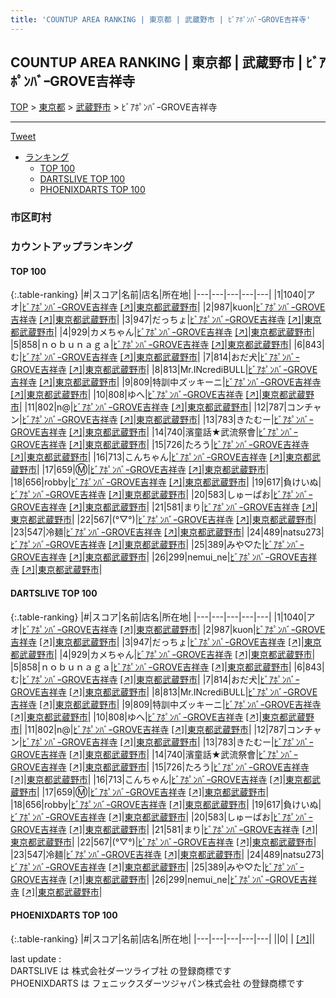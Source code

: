 ```yaml
---
title: 'COUNTUP AREA RANKING | 東京都 | 武蔵野市 | ﾋﾞｱﾎﾟﾝﾊﾞｰGROVE吉祥寺'
---
```

## COUNTUP AREA RANKING | 東京都 | 武蔵野市 | ﾋﾞｱﾎﾟﾝﾊﾞｰGROVE吉祥寺

[TOP](/darts/rank/) > [東京都](/darts/rank/東京都/) > [武蔵野市](/darts/rank/東京都/武蔵野市/) > ﾋﾞｱﾎﾟﾝﾊﾞｰGROVE吉祥寺

___

<a href="https://twitter.com/share?ref_src=twsrc%5Etfw" data-text="COUNTUP AREA RANKING | 東京都武蔵野市ﾋﾞｱﾎﾟﾝﾊﾞｰGROVE吉祥寺" class="twitter-share-button" data-hashtags="DARTSLIVE,PHOENIXDARTS,darts,ダーツ" data-show-count="false">Tweet</a>

* [ランキング](#カウントアップランキング)
    * [TOP 100](#top-100)
    * [DARTSLIVE TOP 100](#dartslive-top-100)
    * [PHOENIXDARTS TOP 100](#phoenixdarts-top-100)

### 市区町村

<ul>

</ul>

### カウントアップランキング

#### TOP 100



{:.table-ranking}
|#|スコア|名前|店名|所在地|
|---|---|---|---|---|
|1|1040|<span class="rank-name-dl">アオ</span>|<a href="/darts/rank/shops/ab7d01d094b3f17bb21333aee1bd51e4.html">ﾋﾞｱﾎﾟﾝﾊﾞｰGROVE吉祥寺</a> <a href="https://search.dartslive.com/jp/shop/ab7d01d094b3f17bb21333aee1bd51e4">[↗]</a>|<a href="/darts/rank/東京都/武蔵野市">東京都武蔵野市</a>|
|2|987|<span class="rank-name-dl">kuon</span>|<a href="/darts/rank/shops/ab7d01d094b3f17bb21333aee1bd51e4.html">ﾋﾞｱﾎﾟﾝﾊﾞｰGROVE吉祥寺</a> <a href="https://search.dartslive.com/jp/shop/ab7d01d094b3f17bb21333aee1bd51e4">[↗]</a>|<a href="/darts/rank/東京都/武蔵野市">東京都武蔵野市</a>|
|3|947|<span class="rank-name-dl">だっちょ</span>|<a href="/darts/rank/shops/ab7d01d094b3f17bb21333aee1bd51e4.html">ﾋﾞｱﾎﾟﾝﾊﾞｰGROVE吉祥寺</a> <a href="https://search.dartslive.com/jp/shop/ab7d01d094b3f17bb21333aee1bd51e4">[↗]</a>|<a href="/darts/rank/東京都/武蔵野市">東京都武蔵野市</a>|
|4|929|<span class="rank-name-dl">カメちゃん</span>|<a href="/darts/rank/shops/ab7d01d094b3f17bb21333aee1bd51e4.html">ﾋﾞｱﾎﾟﾝﾊﾞｰGROVE吉祥寺</a> <a href="https://search.dartslive.com/jp/shop/ab7d01d094b3f17bb21333aee1bd51e4">[↗]</a>|<a href="/darts/rank/東京都/武蔵野市">東京都武蔵野市</a>|
|5|858|<span class="rank-name-dl">ｎｏｂｕｎａｇａ</span>|<a href="/darts/rank/shops/ab7d01d094b3f17bb21333aee1bd51e4.html">ﾋﾞｱﾎﾟﾝﾊﾞｰGROVE吉祥寺</a> <a href="https://search.dartslive.com/jp/shop/ab7d01d094b3f17bb21333aee1bd51e4">[↗]</a>|<a href="/darts/rank/東京都/武蔵野市">東京都武蔵野市</a>|
|6|843|<span class="rank-name-dl">む</span>|<a href="/darts/rank/shops/ab7d01d094b3f17bb21333aee1bd51e4.html">ﾋﾞｱﾎﾟﾝﾊﾞｰGROVE吉祥寺</a> <a href="https://search.dartslive.com/jp/shop/ab7d01d094b3f17bb21333aee1bd51e4">[↗]</a>|<a href="/darts/rank/東京都/武蔵野市">東京都武蔵野市</a>|
|7|814|<span class="rank-name-dl">おだ犬</span>|<a href="/darts/rank/shops/ab7d01d094b3f17bb21333aee1bd51e4.html">ﾋﾞｱﾎﾟﾝﾊﾞｰGROVE吉祥寺</a> <a href="https://search.dartslive.com/jp/shop/ab7d01d094b3f17bb21333aee1bd51e4">[↗]</a>|<a href="/darts/rank/東京都/武蔵野市">東京都武蔵野市</a>|
|8|813|<span class="rank-name-dl">Mr.INcrediBULL</span>|<a href="/darts/rank/shops/ab7d01d094b3f17bb21333aee1bd51e4.html">ﾋﾞｱﾎﾟﾝﾊﾞｰGROVE吉祥寺</a> <a href="https://search.dartslive.com/jp/shop/ab7d01d094b3f17bb21333aee1bd51e4">[↗]</a>|<a href="/darts/rank/東京都/武蔵野市">東京都武蔵野市</a>|
|9|809|<span class="rank-name-dl">特訓中ズッキーニ</span>|<a href="/darts/rank/shops/ab7d01d094b3f17bb21333aee1bd51e4.html">ﾋﾞｱﾎﾟﾝﾊﾞｰGROVE吉祥寺</a> <a href="https://search.dartslive.com/jp/shop/ab7d01d094b3f17bb21333aee1bd51e4">[↗]</a>|<a href="/darts/rank/東京都/武蔵野市">東京都武蔵野市</a>|
|10|808|<span class="rank-name-dl">ゆへ</span>|<a href="/darts/rank/shops/ab7d01d094b3f17bb21333aee1bd51e4.html">ﾋﾞｱﾎﾟﾝﾊﾞｰGROVE吉祥寺</a> <a href="https://search.dartslive.com/jp/shop/ab7d01d094b3f17bb21333aee1bd51e4">[↗]</a>|<a href="/darts/rank/東京都/武蔵野市">東京都武蔵野市</a>|
|11|802|<span class="rank-name-dl">n@</span>|<a href="/darts/rank/shops/ab7d01d094b3f17bb21333aee1bd51e4.html">ﾋﾞｱﾎﾟﾝﾊﾞｰGROVE吉祥寺</a> <a href="https://search.dartslive.com/jp/shop/ab7d01d094b3f17bb21333aee1bd51e4">[↗]</a>|<a href="/darts/rank/東京都/武蔵野市">東京都武蔵野市</a>|
|12|787|<span class="rank-name-dl">コンチャン</span>|<a href="/darts/rank/shops/ab7d01d094b3f17bb21333aee1bd51e4.html">ﾋﾞｱﾎﾟﾝﾊﾞｰGROVE吉祥寺</a> <a href="https://search.dartslive.com/jp/shop/ab7d01d094b3f17bb21333aee1bd51e4">[↗]</a>|<a href="/darts/rank/東京都/武蔵野市">東京都武蔵野市</a>|
|13|783|<span class="rank-name-dl">きたむー</span>|<a href="/darts/rank/shops/ab7d01d094b3f17bb21333aee1bd51e4.html">ﾋﾞｱﾎﾟﾝﾊﾞｰGROVE吉祥寺</a> <a href="https://search.dartslive.com/jp/shop/ab7d01d094b3f17bb21333aee1bd51e4">[↗]</a>|<a href="/darts/rank/東京都/武蔵野市">東京都武蔵野市</a>|
|14|740|<span class="rank-name-dl">濱童話★武流祭會</span>|<a href="/darts/rank/shops/ab7d01d094b3f17bb21333aee1bd51e4.html">ﾋﾞｱﾎﾟﾝﾊﾞｰGROVE吉祥寺</a> <a href="https://search.dartslive.com/jp/shop/ab7d01d094b3f17bb21333aee1bd51e4">[↗]</a>|<a href="/darts/rank/東京都/武蔵野市">東京都武蔵野市</a>|
|15|726|<span class="rank-name-dl">たろう</span>|<a href="/darts/rank/shops/ab7d01d094b3f17bb21333aee1bd51e4.html">ﾋﾞｱﾎﾟﾝﾊﾞｰGROVE吉祥寺</a> <a href="https://search.dartslive.com/jp/shop/ab7d01d094b3f17bb21333aee1bd51e4">[↗]</a>|<a href="/darts/rank/東京都/武蔵野市">東京都武蔵野市</a>|
|16|713|<span class="rank-name-dl">こんちゃん</span>|<a href="/darts/rank/shops/ab7d01d094b3f17bb21333aee1bd51e4.html">ﾋﾞｱﾎﾟﾝﾊﾞｰGROVE吉祥寺</a> <a href="https://search.dartslive.com/jp/shop/ab7d01d094b3f17bb21333aee1bd51e4">[↗]</a>|<a href="/darts/rank/東京都/武蔵野市">東京都武蔵野市</a>|
|17|659|<span class="rank-name-dl">Ⓜ️</span>|<a href="/darts/rank/shops/ab7d01d094b3f17bb21333aee1bd51e4.html">ﾋﾞｱﾎﾟﾝﾊﾞｰGROVE吉祥寺</a> <a href="https://search.dartslive.com/jp/shop/ab7d01d094b3f17bb21333aee1bd51e4">[↗]</a>|<a href="/darts/rank/東京都/武蔵野市">東京都武蔵野市</a>|
|18|656|<span class="rank-name-dl">robby</span>|<a href="/darts/rank/shops/ab7d01d094b3f17bb21333aee1bd51e4.html">ﾋﾞｱﾎﾟﾝﾊﾞｰGROVE吉祥寺</a> <a href="https://search.dartslive.com/jp/shop/ab7d01d094b3f17bb21333aee1bd51e4">[↗]</a>|<a href="/darts/rank/東京都/武蔵野市">東京都武蔵野市</a>|
|19|617|<span class="rank-name-dl">負けいぬ</span>|<a href="/darts/rank/shops/ab7d01d094b3f17bb21333aee1bd51e4.html">ﾋﾞｱﾎﾟﾝﾊﾞｰGROVE吉祥寺</a> <a href="https://search.dartslive.com/jp/shop/ab7d01d094b3f17bb21333aee1bd51e4">[↗]</a>|<a href="/darts/rank/東京都/武蔵野市">東京都武蔵野市</a>|
|20|583|<span class="rank-name-dl">しゅーぱお</span>|<a href="/darts/rank/shops/ab7d01d094b3f17bb21333aee1bd51e4.html">ﾋﾞｱﾎﾟﾝﾊﾞｰGROVE吉祥寺</a> <a href="https://search.dartslive.com/jp/shop/ab7d01d094b3f17bb21333aee1bd51e4">[↗]</a>|<a href="/darts/rank/東京都/武蔵野市">東京都武蔵野市</a>|
|21|581|<span class="rank-name-dl">まり</span>|<a href="/darts/rank/shops/ab7d01d094b3f17bb21333aee1bd51e4.html">ﾋﾞｱﾎﾟﾝﾊﾞｰGROVE吉祥寺</a> <a href="https://search.dartslive.com/jp/shop/ab7d01d094b3f17bb21333aee1bd51e4">[↗]</a>|<a href="/darts/rank/東京都/武蔵野市">東京都武蔵野市</a>|
|22|567|<span class="rank-name-dl">(°▽°)</span>|<a href="/darts/rank/shops/ab7d01d094b3f17bb21333aee1bd51e4.html">ﾋﾞｱﾎﾟﾝﾊﾞｰGROVE吉祥寺</a> <a href="https://search.dartslive.com/jp/shop/ab7d01d094b3f17bb21333aee1bd51e4">[↗]</a>|<a href="/darts/rank/東京都/武蔵野市">東京都武蔵野市</a>|
|23|547|<span class="rank-name-dl">冷麺</span>|<a href="/darts/rank/shops/ab7d01d094b3f17bb21333aee1bd51e4.html">ﾋﾞｱﾎﾟﾝﾊﾞｰGROVE吉祥寺</a> <a href="https://search.dartslive.com/jp/shop/ab7d01d094b3f17bb21333aee1bd51e4">[↗]</a>|<a href="/darts/rank/東京都/武蔵野市">東京都武蔵野市</a>|
|24|489|<span class="rank-name-dl">natsu273</span>|<a href="/darts/rank/shops/ab7d01d094b3f17bb21333aee1bd51e4.html">ﾋﾞｱﾎﾟﾝﾊﾞｰGROVE吉祥寺</a> <a href="https://search.dartslive.com/jp/shop/ab7d01d094b3f17bb21333aee1bd51e4">[↗]</a>|<a href="/darts/rank/東京都/武蔵野市">東京都武蔵野市</a>|
|25|389|<span class="rank-name-dl">みや♡た</span>|<a href="/darts/rank/shops/ab7d01d094b3f17bb21333aee1bd51e4.html">ﾋﾞｱﾎﾟﾝﾊﾞｰGROVE吉祥寺</a> <a href="https://search.dartslive.com/jp/shop/ab7d01d094b3f17bb21333aee1bd51e4">[↗]</a>|<a href="/darts/rank/東京都/武蔵野市">東京都武蔵野市</a>|
|26|299|<span class="rank-name-dl">nemui_ne</span>|<a href="/darts/rank/shops/ab7d01d094b3f17bb21333aee1bd51e4.html">ﾋﾞｱﾎﾟﾝﾊﾞｰGROVE吉祥寺</a> <a href="https://search.dartslive.com/jp/shop/ab7d01d094b3f17bb21333aee1bd51e4">[↗]</a>|<a href="/darts/rank/東京都/武蔵野市">東京都武蔵野市</a>|


#### DARTSLIVE TOP 100



{:.table-ranking}
|#|スコア|名前|店名|所在地|
|---|---|---|---|---|
|1|1040|<span class="rank-name-dl">アオ</span>|<a href="/darts/rank/shops/ab7d01d094b3f17bb21333aee1bd51e4.html">ﾋﾞｱﾎﾟﾝﾊﾞｰGROVE吉祥寺</a> <a href="https://search.dartslive.com/jp/shop/ab7d01d094b3f17bb21333aee1bd51e4">[↗]</a>|<a href="/darts/rank/東京都/武蔵野市">東京都武蔵野市</a>|
|2|987|<span class="rank-name-dl">kuon</span>|<a href="/darts/rank/shops/ab7d01d094b3f17bb21333aee1bd51e4.html">ﾋﾞｱﾎﾟﾝﾊﾞｰGROVE吉祥寺</a> <a href="https://search.dartslive.com/jp/shop/ab7d01d094b3f17bb21333aee1bd51e4">[↗]</a>|<a href="/darts/rank/東京都/武蔵野市">東京都武蔵野市</a>|
|3|947|<span class="rank-name-dl">だっちょ</span>|<a href="/darts/rank/shops/ab7d01d094b3f17bb21333aee1bd51e4.html">ﾋﾞｱﾎﾟﾝﾊﾞｰGROVE吉祥寺</a> <a href="https://search.dartslive.com/jp/shop/ab7d01d094b3f17bb21333aee1bd51e4">[↗]</a>|<a href="/darts/rank/東京都/武蔵野市">東京都武蔵野市</a>|
|4|929|<span class="rank-name-dl">カメちゃん</span>|<a href="/darts/rank/shops/ab7d01d094b3f17bb21333aee1bd51e4.html">ﾋﾞｱﾎﾟﾝﾊﾞｰGROVE吉祥寺</a> <a href="https://search.dartslive.com/jp/shop/ab7d01d094b3f17bb21333aee1bd51e4">[↗]</a>|<a href="/darts/rank/東京都/武蔵野市">東京都武蔵野市</a>|
|5|858|<span class="rank-name-dl">ｎｏｂｕｎａｇａ</span>|<a href="/darts/rank/shops/ab7d01d094b3f17bb21333aee1bd51e4.html">ﾋﾞｱﾎﾟﾝﾊﾞｰGROVE吉祥寺</a> <a href="https://search.dartslive.com/jp/shop/ab7d01d094b3f17bb21333aee1bd51e4">[↗]</a>|<a href="/darts/rank/東京都/武蔵野市">東京都武蔵野市</a>|
|6|843|<span class="rank-name-dl">む</span>|<a href="/darts/rank/shops/ab7d01d094b3f17bb21333aee1bd51e4.html">ﾋﾞｱﾎﾟﾝﾊﾞｰGROVE吉祥寺</a> <a href="https://search.dartslive.com/jp/shop/ab7d01d094b3f17bb21333aee1bd51e4">[↗]</a>|<a href="/darts/rank/東京都/武蔵野市">東京都武蔵野市</a>|
|7|814|<span class="rank-name-dl">おだ犬</span>|<a href="/darts/rank/shops/ab7d01d094b3f17bb21333aee1bd51e4.html">ﾋﾞｱﾎﾟﾝﾊﾞｰGROVE吉祥寺</a> <a href="https://search.dartslive.com/jp/shop/ab7d01d094b3f17bb21333aee1bd51e4">[↗]</a>|<a href="/darts/rank/東京都/武蔵野市">東京都武蔵野市</a>|
|8|813|<span class="rank-name-dl">Mr.INcrediBULL</span>|<a href="/darts/rank/shops/ab7d01d094b3f17bb21333aee1bd51e4.html">ﾋﾞｱﾎﾟﾝﾊﾞｰGROVE吉祥寺</a> <a href="https://search.dartslive.com/jp/shop/ab7d01d094b3f17bb21333aee1bd51e4">[↗]</a>|<a href="/darts/rank/東京都/武蔵野市">東京都武蔵野市</a>|
|9|809|<span class="rank-name-dl">特訓中ズッキーニ</span>|<a href="/darts/rank/shops/ab7d01d094b3f17bb21333aee1bd51e4.html">ﾋﾞｱﾎﾟﾝﾊﾞｰGROVE吉祥寺</a> <a href="https://search.dartslive.com/jp/shop/ab7d01d094b3f17bb21333aee1bd51e4">[↗]</a>|<a href="/darts/rank/東京都/武蔵野市">東京都武蔵野市</a>|
|10|808|<span class="rank-name-dl">ゆへ</span>|<a href="/darts/rank/shops/ab7d01d094b3f17bb21333aee1bd51e4.html">ﾋﾞｱﾎﾟﾝﾊﾞｰGROVE吉祥寺</a> <a href="https://search.dartslive.com/jp/shop/ab7d01d094b3f17bb21333aee1bd51e4">[↗]</a>|<a href="/darts/rank/東京都/武蔵野市">東京都武蔵野市</a>|
|11|802|<span class="rank-name-dl">n@</span>|<a href="/darts/rank/shops/ab7d01d094b3f17bb21333aee1bd51e4.html">ﾋﾞｱﾎﾟﾝﾊﾞｰGROVE吉祥寺</a> <a href="https://search.dartslive.com/jp/shop/ab7d01d094b3f17bb21333aee1bd51e4">[↗]</a>|<a href="/darts/rank/東京都/武蔵野市">東京都武蔵野市</a>|
|12|787|<span class="rank-name-dl">コンチャン</span>|<a href="/darts/rank/shops/ab7d01d094b3f17bb21333aee1bd51e4.html">ﾋﾞｱﾎﾟﾝﾊﾞｰGROVE吉祥寺</a> <a href="https://search.dartslive.com/jp/shop/ab7d01d094b3f17bb21333aee1bd51e4">[↗]</a>|<a href="/darts/rank/東京都/武蔵野市">東京都武蔵野市</a>|
|13|783|<span class="rank-name-dl">きたむー</span>|<a href="/darts/rank/shops/ab7d01d094b3f17bb21333aee1bd51e4.html">ﾋﾞｱﾎﾟﾝﾊﾞｰGROVE吉祥寺</a> <a href="https://search.dartslive.com/jp/shop/ab7d01d094b3f17bb21333aee1bd51e4">[↗]</a>|<a href="/darts/rank/東京都/武蔵野市">東京都武蔵野市</a>|
|14|740|<span class="rank-name-dl">濱童話★武流祭會</span>|<a href="/darts/rank/shops/ab7d01d094b3f17bb21333aee1bd51e4.html">ﾋﾞｱﾎﾟﾝﾊﾞｰGROVE吉祥寺</a> <a href="https://search.dartslive.com/jp/shop/ab7d01d094b3f17bb21333aee1bd51e4">[↗]</a>|<a href="/darts/rank/東京都/武蔵野市">東京都武蔵野市</a>|
|15|726|<span class="rank-name-dl">たろう</span>|<a href="/darts/rank/shops/ab7d01d094b3f17bb21333aee1bd51e4.html">ﾋﾞｱﾎﾟﾝﾊﾞｰGROVE吉祥寺</a> <a href="https://search.dartslive.com/jp/shop/ab7d01d094b3f17bb21333aee1bd51e4">[↗]</a>|<a href="/darts/rank/東京都/武蔵野市">東京都武蔵野市</a>|
|16|713|<span class="rank-name-dl">こんちゃん</span>|<a href="/darts/rank/shops/ab7d01d094b3f17bb21333aee1bd51e4.html">ﾋﾞｱﾎﾟﾝﾊﾞｰGROVE吉祥寺</a> <a href="https://search.dartslive.com/jp/shop/ab7d01d094b3f17bb21333aee1bd51e4">[↗]</a>|<a href="/darts/rank/東京都/武蔵野市">東京都武蔵野市</a>|
|17|659|<span class="rank-name-dl">Ⓜ️</span>|<a href="/darts/rank/shops/ab7d01d094b3f17bb21333aee1bd51e4.html">ﾋﾞｱﾎﾟﾝﾊﾞｰGROVE吉祥寺</a> <a href="https://search.dartslive.com/jp/shop/ab7d01d094b3f17bb21333aee1bd51e4">[↗]</a>|<a href="/darts/rank/東京都/武蔵野市">東京都武蔵野市</a>|
|18|656|<span class="rank-name-dl">robby</span>|<a href="/darts/rank/shops/ab7d01d094b3f17bb21333aee1bd51e4.html">ﾋﾞｱﾎﾟﾝﾊﾞｰGROVE吉祥寺</a> <a href="https://search.dartslive.com/jp/shop/ab7d01d094b3f17bb21333aee1bd51e4">[↗]</a>|<a href="/darts/rank/東京都/武蔵野市">東京都武蔵野市</a>|
|19|617|<span class="rank-name-dl">負けいぬ</span>|<a href="/darts/rank/shops/ab7d01d094b3f17bb21333aee1bd51e4.html">ﾋﾞｱﾎﾟﾝﾊﾞｰGROVE吉祥寺</a> <a href="https://search.dartslive.com/jp/shop/ab7d01d094b3f17bb21333aee1bd51e4">[↗]</a>|<a href="/darts/rank/東京都/武蔵野市">東京都武蔵野市</a>|
|20|583|<span class="rank-name-dl">しゅーぱお</span>|<a href="/darts/rank/shops/ab7d01d094b3f17bb21333aee1bd51e4.html">ﾋﾞｱﾎﾟﾝﾊﾞｰGROVE吉祥寺</a> <a href="https://search.dartslive.com/jp/shop/ab7d01d094b3f17bb21333aee1bd51e4">[↗]</a>|<a href="/darts/rank/東京都/武蔵野市">東京都武蔵野市</a>|
|21|581|<span class="rank-name-dl">まり</span>|<a href="/darts/rank/shops/ab7d01d094b3f17bb21333aee1bd51e4.html">ﾋﾞｱﾎﾟﾝﾊﾞｰGROVE吉祥寺</a> <a href="https://search.dartslive.com/jp/shop/ab7d01d094b3f17bb21333aee1bd51e4">[↗]</a>|<a href="/darts/rank/東京都/武蔵野市">東京都武蔵野市</a>|
|22|567|<span class="rank-name-dl">(°▽°)</span>|<a href="/darts/rank/shops/ab7d01d094b3f17bb21333aee1bd51e4.html">ﾋﾞｱﾎﾟﾝﾊﾞｰGROVE吉祥寺</a> <a href="https://search.dartslive.com/jp/shop/ab7d01d094b3f17bb21333aee1bd51e4">[↗]</a>|<a href="/darts/rank/東京都/武蔵野市">東京都武蔵野市</a>|
|23|547|<span class="rank-name-dl">冷麺</span>|<a href="/darts/rank/shops/ab7d01d094b3f17bb21333aee1bd51e4.html">ﾋﾞｱﾎﾟﾝﾊﾞｰGROVE吉祥寺</a> <a href="https://search.dartslive.com/jp/shop/ab7d01d094b3f17bb21333aee1bd51e4">[↗]</a>|<a href="/darts/rank/東京都/武蔵野市">東京都武蔵野市</a>|
|24|489|<span class="rank-name-dl">natsu273</span>|<a href="/darts/rank/shops/ab7d01d094b3f17bb21333aee1bd51e4.html">ﾋﾞｱﾎﾟﾝﾊﾞｰGROVE吉祥寺</a> <a href="https://search.dartslive.com/jp/shop/ab7d01d094b3f17bb21333aee1bd51e4">[↗]</a>|<a href="/darts/rank/東京都/武蔵野市">東京都武蔵野市</a>|
|25|389|<span class="rank-name-dl">みや♡た</span>|<a href="/darts/rank/shops/ab7d01d094b3f17bb21333aee1bd51e4.html">ﾋﾞｱﾎﾟﾝﾊﾞｰGROVE吉祥寺</a> <a href="https://search.dartslive.com/jp/shop/ab7d01d094b3f17bb21333aee1bd51e4">[↗]</a>|<a href="/darts/rank/東京都/武蔵野市">東京都武蔵野市</a>|
|26|299|<span class="rank-name-dl">nemui_ne</span>|<a href="/darts/rank/shops/ab7d01d094b3f17bb21333aee1bd51e4.html">ﾋﾞｱﾎﾟﾝﾊﾞｰGROVE吉祥寺</a> <a href="https://search.dartslive.com/jp/shop/ab7d01d094b3f17bb21333aee1bd51e4">[↗]</a>|<a href="/darts/rank/東京都/武蔵野市">東京都武蔵野市</a>|


#### PHOENIXDARTS TOP 100



{:.table-ranking}
|#|スコア|名前|店名|所在地|
|---|---|---|---|---|
||0|<span class="rank-name-dl"> </span>|<a href="/darts/rank/shops/.html"></a> <a href="">[↗]</a>|<a href="/darts/rank//"></a>|


<div class="footer border-top border-gray-light mt-5 pt-3 text-right text-gray">
    last update : <span style="font-weight: italic" id="foot_last_modified"></span><br />
    DARTSLIVE は 株式会社ダーツライブ社 の登録商標です<br />
    PHOENIXDARTS は フェニックスダーツジャパン株式会社 の登録商標です<br />
</div>

<script src="https://cdnjs.cloudflare.com/ajax/libs/jquery.tablesorter/2.31.3/js/jquery.tablesorter.min.js" integrity="sha512-qzgd5cYSZcosqpzpn7zF2ZId8f/8CHmFKZ8j7mU4OUXTNRd5g+ZHBPsgKEwoqxCtdQvExE5LprwwPAgoicguNg==" crossorigin="anonymous" referrerpolicy="no-referrer"></script>
<link rel="stylesheet" href="https://cdnjs.cloudflare.com/ajax/libs/jquery.tablesorter/2.31.3/css/theme.default.min.css" integrity="sha512-wghhOJkjQX0Lh3NSWvNKeZ0ZpNn+SPVXX1Qyc9OCaogADktxrBiBdKGDoqVUOyhStvMBmJQ8ZdMHiR3wuEq8+w==" crossorigin="anonymous" referrerpolicy="no-referrer" />
<script>
$(function() {
    $(".table-ranking").tablesorter({sortList:[[0, 0]]});
    $("#foot_last_modified").text(formatDate(new Date(document.lastModified), 'yyyy-MM-dd HH:mm:ss'));
});
</script>

<script async src="https://platform.twitter.com/widgets.js" charset="utf-8"></script>